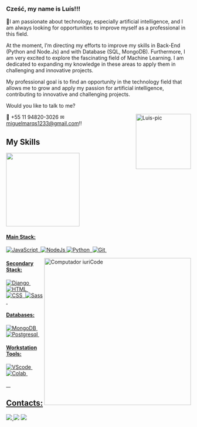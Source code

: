### Cześć, my name is Luís!!!

🌱I am passionate about technology, especially artificial intelligence, and I am always looking for opportunities to improve myself as a professional in this field.

At the moment, I’m directing my efforts to improve my skills in Back-End (Python and Node.Js) and with Database (SQL, MongoDB). Furthermore, I am very excited to explore the fascinating field of Machine Learning. I am dedicated to expanding my knowledge in these areas to apply them in challenging and innovative projects.

My professional goal is to find an opportunity in the technology field that allows me to grow and apply my passion for artificial intelligence, contributing to innovative and challenging projects.

Would you like to talk to me?

<img align="right" alt="Luis-pic" height="150" src="https://cdn.discordapp.com/attachments/914003234673274910/917981994317668382/Grenn_Tchaco.gif">

📱 +55 11 94820-3026
✉ miguelmarqs1233@gmail.com!!

## My Skills

<div align="left">
  <a href="https://github.com/miguelmarqs">
  <img height="200em" src="https://github-readme-stats.vercel.app/api/top-langs/?username=miguelmarqs&layout=compact&langs_count=7&theme=dark"/>
</div>


#### Main Stack:

![JavaScript](https://img.shields.io/badge/JavaScript-F7DF1E?style=for-the-badge&logo=javascript&logoColor=black)&nbsp;
![NodeJs](https://img.shields.io/badge/Node%20js-339933?style=for-the-badge&logo=nodedotjs&logoColor=white)
![Python](https://img.shields.io/badge/Python-14354C?style=for-the-badge&logo=python&logoColor=white)&nbsp;
![Git](https://img.shields.io/badge/GIT-E44C30?style=for-the-badge&logo=git&logoColor=white)&nbsp;

<img src="https://raw.githubusercontent.com/MicaelliMedeiros/micaellimedeiros/master/image/computer-illustration.png" min-width="400px" max-width="400px" width="400px" align="right" alt="Computador iuriCode">

#### Secondary Stack:

![Django](https://img.shields.io/badge/Django-092E20?style=for-the-badge&logo=django&logoColor=white)&nbsp;
![HTML](https://img.shields.io/badge/HTML5-E34F26?style=for-the-badge&logo=html5&logoColor=white)&nbsp;
![CSS](https://img.shields.io/badge/CSS3-1572B6?style=for-the-badge&logo=css3&logoColor=white)&nbsp;
![Sass](https://img.shields.io/badge/Sass-CC6699?style=for-the-badge&logo=sass&logoColor=white)&nbsp;

#### Databases:

![MongoDB](https://img.shields.io/badge/MongoDB-4EA94B?style=for-the-badge&logo=mongodb&logoColor=white)&nbsp;
![Postgresql](https://img.shields.io/badge/PostgreSQL-316192?style=for-the-badge&logo=postgresql&logoColor=white)&nbsp;

#### Workstation Tools:

![VScode](https://img.shields.io/badge/vscode-4285F4?style=for-the-badge&logo=vscode&logoColor=white)&nbsp;
![Colab](https://img.shields.io/badge/Colab-F9AB00?style=for-the-badge&logo=googlecolab&color=525252)&nbsp;

&nbsp;
&nbsp;

## Contacts:

<div> 
<a href="https://www.instagram.com/_lsmgl" target="_blank"><img src="https://img.shields.io/badge/-Instagram-%23E4405F?style=for-the-badge&logo=instagram&logoColor=white">
</a>
<a href = "mailto:contato.miguelmarqs1233@gmail.com"> <img src="https://img.shields.io/badge/-Gmail-%23333?style=for-the-badge&logo=gmail&logoColor=white" target="_blank"></a>
<a href="https://www.linkedin.com/in/miguelmarqs/" target="_blank"><img src="https://img.shields.io/badge/-LinkedIn-%230077B5?style=for-the-badge&logo=linkedin&logoColor=white"  target="_blank"></a> 
</div>&nbsp;&nbsp;
